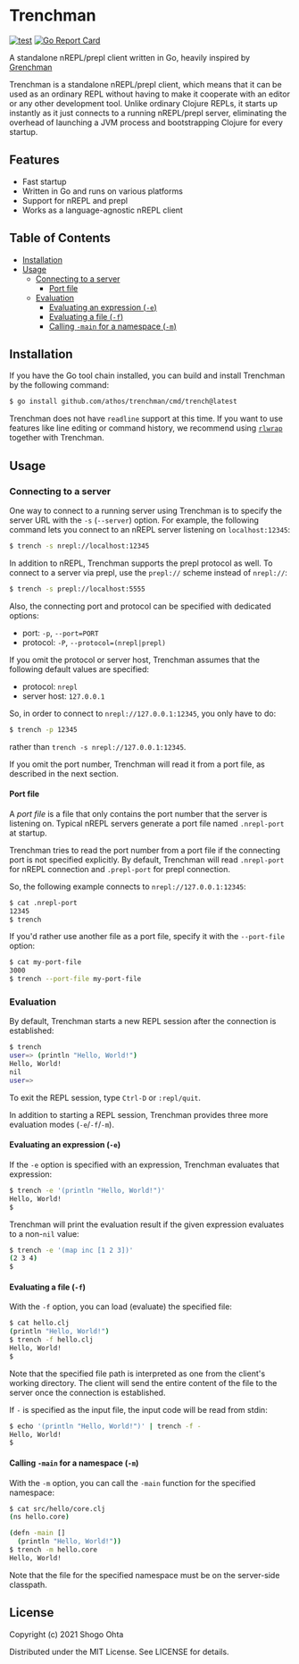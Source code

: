 # Trenchman
[![test](https://github.com/athos/trenchman/actions/workflows/test.yaml/badge.svg)](https://github.com/athos/trenchman/actions/workflows/test.yaml)
[![Go Report Card](https://goreportcard.com/badge/github.com/athos/trenchman)](https://goreportcard.com/report/github.com/athos/trenchman)

A standalone nREPL/prepl client written in Go, heavily inspired by [Grenchman](https://github.com/technomancy/grenchman)

Trenchman is a standalone nREPL/prepl client, which means that it can be used as an ordinary REPL without having to make it cooperate with an editor or any other development tool.
Unlike ordinary Clojure REPLs, it starts up instantly as it just connects to a running nREPL/prepl server, eliminating the overhead of launching a JVM process and bootstrapping Clojure for every startup.

## Features

- Fast startup
- Written in Go and runs on various platforms
- Support for nREPL and prepl
- Works as a language-agnostic nREPL client

## Table of Contents

- [Installation](#installation)
- [Usage](#usage)
  - [Connecting to a server](#connecting-to-a-server)
    - [Port file](#port-file)
  - [Evaluation](#evaluation)
    - [Evaluating an expression (`-e`)](#evaluating-an-expression--e)
    - [Evaluating a file (`-f`)](#evaluating-a-file--f)
    - [Calling `-main` for a namespace (`-m`)](#calling--main-for-a-namespace--m)

## Installation

If you have the Go tool chain installed, you can build and install Trenchman by the following command:

```sh
$ go install github.com/athos/trenchman/cmd/trench@latest
```

Trenchman does not have `readline` support at this time. If you want to use features like line editing or command history, we recommend using [`rlwrap`](https://github.com/hanslub42/rlwrap) together with Trenchman.

## Usage

### Connecting to a server

One way to connect to a running server using Trenchman is to specify the server URL with the `-s` (`--server`) option. For example, the following command lets you connect to an nREPL server listening on `localhost:12345`:

```sh
$ trench -s nrepl://localhost:12345
```

In addition to nREPL, Trenchman supports the prepl protocol as well.
To connect to a server via prepl, use the `prepl://` scheme instead of `nrepl://`:

```sh
$ trench -s prepl://localhost:5555
```

Also, the connecting port and protocol can be specified with dedicated options:

- port: `-p`, `--port=PORT`
- protocol: `-P`, `--protocol=(nrepl|prepl)`

If you omit the protocol or server host, Trenchman assumes that the following default values are specified:

- protocol: `nrepl`
- server host: `127.0.0.1`

So, in order to connect to `nrepl://127.0.0.1:12345`, you only have to do:

```sh
$ trench -p 12345
```

rather than `trench -s nrepl://127.0.0.1:12345`.

If you omit the port number, Trenchman will read it from a port file, as described in the next section.

#### Port file

A *port file* is a file that only contains the port number that the server is listening on.
Typical nREPL servers generate a port file named `.nrepl-port` at startup.

Trenchman tries to read the port number from a port file if the connecting port is not specified explicitly. By default, Trenchman will read `.nrepl-port` for nREPL connection and `.prepl-port` for prepl connection.

So, the following example connects to `nrepl://127.0.0.1:12345`:

```sh
$ cat .nrepl-port
12345
$ trench
```

If you'd rather use another file as a port file, specify it with the `--port-file` option:

```sh
$ cat my-port-file
3000
$ trench --port-file my-port-file
```

### Evaluation

By default, Trenchman starts a new REPL session after the connection is established:

```sh
$ trench
user=> (println "Hello, World!")
Hello, World!
nil
user=>
```

To exit the REPL session, type `Ctrl-D` or `:repl/quit`.

In addition to starting a REPL session, Trenchman provides three more
evaluation modes (`-e`/`-f`/`-m`).

#### Evaluating an expression (`-e`)

If the `-e` option is specified with an expression, Trenchman evaluates that expression:

```sh
$ trench -e '(println "Hello, World!")'
Hello, World!
$
```

Trenchman will print the evaluation result if the given expression evaluates to a non-`nil` value:

```sh
$ trench -e '(map inc [1 2 3])'
(2 3 4)
$
```

#### Evaluating a file (`-f`)

With the `-f` option, you can load (evaluate) the specified file:

```sh
$ cat hello.clj
(println "Hello, World!")
$ trench -f hello.clj
Hello, World!
$
```

Note that the specified file path is interpreted as one from the client's working directory.
The client will send the entire content of the file to the server once the connection is established.

If `-` is specified as the input file, the input code will be read from stdin:

```sh
$ echo '(println "Hello, World!")' | trench -f -
Hello, World!
$
```

#### Calling `-main` for a namespace (`-m`)

With the `-m` option, you can call the `-main` function for the specified namespace:

```sh
$ cat src/hello/core.clj
(ns hello.core)

(defn -main []
  (println "Hello, World!"))
$ trench -m hello.core
Hello, World!
```

Note that the file for the specified namespace must be on the server-side classpath.

## License

Copyright (c) 2021 Shogo Ohta

Distributed under the MIT License. See LICENSE for details.
